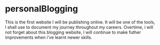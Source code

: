 # personalBlogging
This is the first website I will be publishing online. It will be one of the tools, I shall use to document my journey throughout my careers.
Overtime, i will not forget about this blogging website, I will continue to make futher improvements when i've learnt newer skills.
